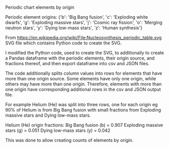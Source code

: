 Periodic chart elements by origin

Periodic element origins: 
{'b': 'Big Bang fusion',
'c': 'Exploding white dwarfs',
'g': 'Exploding massive stars',
'j': 'Cosmic ray fission',
'o': 'Merging neutron stars',
'y': 'Dying low-mass stars', 
'z': 'Human synthesis'}

From <a href="https://en.wikipedia.org/wiki/File:Nucleosynthesis_periodic_table.svg" target="_blank">https://en.wikipedia.org/wiki/File:Nucleosynthesis_periodic_table.svg</a> SVG file which contains Python code to create the SVG.

I modified the Python code, used to create the SVG, to additionally to create a Pandas dataframe with the periodic elements, their origin source, and fractions thereof, and then export dataframe into csv and JSON files.

The code additionally splits column values into rows for elements that have more than one origin source. Some elements have only one origin, while others may have more than one origin. Therefore, elements with more than one origin have corresponding additional rows in the csv and JSON output file. 

For example Helium (He) was split into three rows, one for each origin eg 90% of Helium is from Big Bang fusion with small fractions from Exploding massive stars and Dying low-mass stars.

Helium (He) origin fractions:
Big Bang fusion (b) = 0.907
Exploding massive stars (g) = 0.051
Dying low-mass stars (y) = 0.042

This was done to allow creating counts of elements by origin.





